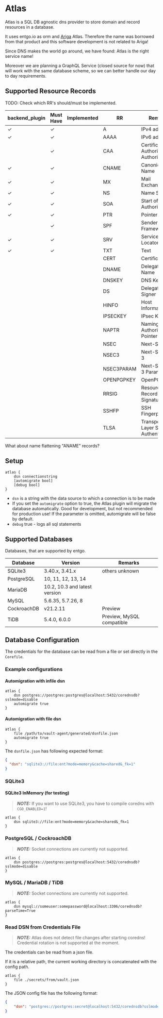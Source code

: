 # Atlas

Atlas is a SQL DB agnostic dns provider to store domain and record resources in a database.

It uses entgo.io as orm and [Ariga](https://ariga.io/) Atlas. Therefore the name was borrowed from that product and this software development is not related to Ariga!

Since DNS makes the world go around, we have found: Atlas is the right service name!

Moreover we are planning a GraphQL Service (closed source for now) that will work with the same database scheme, so we can better handle our day to day requirements.

## Supported Resource Records

TODO: Check which RR's should/must be implemented.

| backend_plugin | Must Have | Implemented | RR         | Remark                                  |
| -------------- | --------- | ----------- | ---------- | --------------------------------------- |
| ✓              | ✓         |             | A          | IPv4 address                            |
| ✓              | ✓         |             | AAAA       | IPv6 address                            |
|                | ✓         |             | CAA        | Certification Authority Authorization   |
| ✓              | ✓         |             | CNAME      | Canonical Name                          |
| ✓              | ✓         |             | MX         | Mail Exchange                           |
| ✓              | ✓         |             | NS         | Name Server                             |
| ✓              | ✓         |             | SOA        | Start of Authority                      |
| ✓              | ✓         |             | PTR        | Pointer                                 |
|                | ✓         |             | SPF        | Sender Policy Framework                 |
| ✓              | ✓         |             | SRV        | Service Locator                         |
| ✓              | ✓         |             | TXT        | Text                                    |
|                |           |             | CERT       | Certificate                             |
|                |           |             | DNAME      | Delegation Name                         |
|                |           |             | DNSKEY     | DNS Key                                 |
|                |           |             | DS         | Delegation Signer                       |
|                |           |             | HINFO      | Host Information                        |
|                |           |             | IPSECKEY   | IPsec Key                               |
|                |           |             | NAPTR      | Naming Authority Pointer                |
|                |           |             | NSEC       | Next-Secure                             |
|                |           |             | NSEC3      | Next-Secure 3                           |
|                |           |             | NSEC3PARAM | Next-Secure 3 Parameters                |
|                |           |             | OPENPGPKEY | OpenPGP Key                             |
|                |           |             | RRSIG      | Resource Record Signature               |
|                |           |             | SSHFP      | SSH Fingerprint                         |
|                |           |             | TLSA       | Transport Layer Security Authentication |

What about name flattening "ANAME" records?

## Setup

```config
atlas {
    dsn connectionstring
    [automigrate bool]
    [debug bool]
}
```

- `dsn` is a string with the data source to which a connection is to be made
- If you set the `automigrate` option to true, the Atlas plugin will migrate the database automatically. Good for development, but not recommended for production use! If the parameter is omitted, automigrate will be false by default.
- `debug` true - logs all sql statements

## Supported Databases

Databases, that are supported by entgo.

| Database    | Version                       | Remarks                   |
| ----------- | ----------------------------- | ------------------------- |
| SQLite3     | 3.40.x, 3.41.x                | others unknown            |
| PostgreSQL  | 10, 11, 12, 13, 14            |                           |
| MariaDB     | 10.2, 10.3 and latest version |                           |
| MySQL       | 5.6.35, 5.7.26, 8             |                           |
| CockroachDB | v21.2.11                      | Preview                   |
| TiDB        | 5.4.0, 6.0.0                  | Preview, MySQL compatible |

## Database Configuration

The credentials for the database can be read from a file or set directly in the `Corefile`.

### Example configurations

#### Automigration with infile dsn

```config
atlas {
    dsn postgres://postgres:postgres@localhost:5432/corednsdb?sslmode=disable
    automigrate true
}
```

#### Automigration with file dsn

```config
atlas {
    file /path/to/vault-agent/generated/dsnfile.json
    automigrate true
}
```

The `dsnfile.json` has following expected format:

```json
{
  "dsn": "sqlite3://file:ent?mode=memory&cache=shared&_fk=1"
}
```

### SQLite3

#### SQLite3 InMemory (for testing)

> **_NOTE:_** If you want to use SQLite3, you have to compile coredns with `CGO_ENABLED=1`!

```config
atlas {
    dsn sqlite3://file:ent?mode=memory&cache=shared&_fk=1
}
```

### PostgreSQL / CockroachDB

> **_NOTE:_** Socket connections are currently not supported.

```config
atlas {
    dsn postgres://postgres:postgres@localhost:5432/corednsdb?sslmode=disable
}
```

### MySQL / MariaDB / TiDB

> **_NOTE:_** Socket connections are currently not supported.

```config
atlas {
    dsn mysql://someuser:somepassword@localhost:3306/corednsdb?parseTime=True
}
```

### Read DSN from Credentials File

> **_NOTE:_** Atlas does not detect file changes after starting coredns! Credential rotation is not supported at the moment.

The credentials can be read from a json file.

If it is a relative path, the current working directory is concatenated with the config path.

```config
atlas {
    file ./secrets/from/vault.json
}
```

The JSON config file has the following format:

```json
{
    "dsn": "postgres://postgres:secret@localhost:5432/corednsdb?sslmode=disable"
}
```
